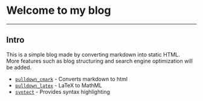 # Welcome to my blog

---

## Intro

This is a simple blog made by converting markdown into static HTML.<br/>
More features such as blog structuring and search engine optimization will be added.

- [`pulldown_cmark`](https://crates.io/crates/pulldown-cmark) - Converts markdown to html
- [`pulldown_latex`](https://crates.io/crates/pulldown-latex) - LaTeX to MathML
- [`syntect`](https://crates.io/crates/pulldown-cmark) - Provides syntax highlighting

